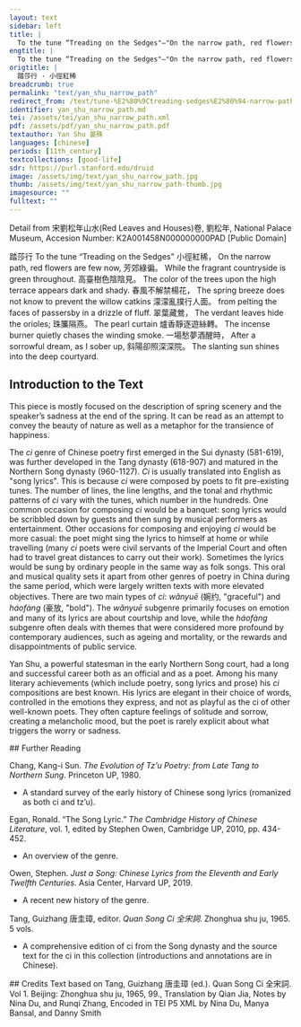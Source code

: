 ```yaml
---
layout: text
sidebar: left
title: |
  To the tune “Treading on the Sedges"—"On the narrow path, red flowers are few now | 踏莎行 · 小徑紅稀
engtitle: |
  To the tune “Treading on the Sedges"—"On the narrow path, red flowers are few now
origtitle: |
  踏莎行 · 小徑紅稀
breadcrumb: true
permalink: "text/yan_shu_narrow_path"
redirect_from: /text/tune-%E2%80%9Ctreading-sedges%E2%80%94-narrow-path-red-flowers-are-few-now
identifier: yan_shu_narrow_path.md
tei: /assets/tei/yan_shu_narrow_path.xml
pdf: /assets/pdf/yan_shu_narrow_path.pdf
textauthor: Yan Shu 晏殊
languages: [chinese]
periods: [11th_century]
textcollections: [good-life]
sdr: https://purl.stanford.edu/druid 
image: /assets/img/text/yan_shu_narrow_path.jpg
thumb: /assets/img/text/yan_shu_narrow_path-thumb.jpg
imagesource: ""
fulltext: ""
---
```

 Detail from 宋劉松年山水(Red Leaves and Houses)卷, 劉松年, National Palace Museum, Accesion Number: K2A001458N000000000PAD [Public Domain]

 踏莎行 To the tune “Treading on the Sedges" 小徑紅稀， On the narrow path, red flowers are few now, 芳郊綠徧。 While the fragrant countryside is green throughout. 高臺樹色陰陰見。 The color of the trees upon the high terrace appears dark and shady. 春風不解禁楊花， The spring breeze does not know to prevent the willow catkins 濛濛亂撲行人面。 from pelting the faces of passersby in a drizzle of fluff. 翠葉藏鶯， The verdant leaves hide the orioles; 珠簾隔燕。 The pearl curtain 爐香靜逐遊絲轉。 The incense burner quietly chases the winding smoke. 一場愁夢酒醒時，  After a sorrowful dream, as I sober up,  斜陽卻照深深院。 The slanting sun shines into the deep courtyard. 
 
## Introduction to the Text 
<p dir="ltr" id="docs-internal-guid-5f89189b-7fff-d3ce-3ef9-934ba6c35844">This piece is mostly focused on the description of spring scenery and the speaker’s sadness at the end of the spring. It can be read as an attempt to convey the beauty of nature as well as a metaphor for the transience of happiness.</p> <p>The <em>ci</em> genre of Chinese poetry first emerged in the Sui dynasty (581-619), was further developed in the Tang dynasty (618-907) and matured in the Northern Song dynasty (960-1127). <em>Ci</em> is usually translated into English as "song lyrics". This is because <em>ci</em> were composed by poets to fit pre-existing tunes. The number of lines, the line lengths, and the tonal and rhythmic patterns of <em>ci</em> vary with the tunes, which number in the hundreds. One common occasion for composing <em>ci</em> would be a banquet: song lyrics would be scribbled down by guests and then sung by musical performers as entertainment. Other occasions for composing and enjoying <em>ci</em> would be more casual: the poet might sing the lyrics to himself at home or while travelling (many <em>ci</em> poets were civil servants of the Imperial Court and often had to travel great distances to carry out their work). Sometimes the lyrics would be sung by ordinary people in the same way as folk songs. This oral and musical quality sets it apart from other genres of poetry in China during the same period, which were largely written texts with more elevated objectives. There are two main types of <em>ci</em>: <em>wǎnyuē</em> (婉约, "graceful") and <em>háofàng</em> (豪放, "bold"). The <em>wǎnyuē</em> subgenre primarily focuses on emotion and many of its lyrics are about courtship and love, while the<em> háofàng</em> subgenre often deals with themes that were considered more profound by contemporary audiences, such as ageing and mortality, or the rewards and disappointments of public service.</p> <p>Yan Shu, a powerful statesman in the early Northern Song court, had a long and successful career both as an official and as a poet. Among his many literary achievements (which include poetry, song lyrics and prose) his <em>ci</em> compositions are best known. His lyrics are elegant in their choice of words, controlled in the emotions they express, and not as playful as the ci of other well-known poets. They often capture feelings of solitude and sorrow, creating a melancholic mood, but the poet is rarely explicit about what triggers the worry or sadness.</p>
## Further Reading 
<p>Chang, Kang-i Sun. <em>The Evolution of Tz’u Poetry: from Late Tang to Northern Sung</em>. Princeton UP, 1980.</p> <ul> <li>A standard survey of the early history of Chinese song lyrics (romanized as both ci and tz’u).</li> </ul> <p>Egan, Ronald. “The Song Lyric.” <em>The Cambridge History of Chinese Literature</em>, vol. 1, edited by Stephen Owen, Cambridge UP, 2010, pp. 434-452.</p> <ul> <li>An overview of the genre.</li> </ul> <p>Owen, Stephen. <em>Just a Song: Chinese Lyrics from the Eleventh and Early Twelfth Centuries</em>. Asia Center, Harvard UP, 2019.</p> <ul> <li>A recent new history of the genre.</li> </ul> <p>Tang, Guizhang 唐圭璋, editor. <em>Quan Song Ci 全宋詞</em>. Zhonghua shu ju, 1965. 5 vols.</p> <ul> <li>A comprehensive edition of ci from the Song dynasty and the source text for the ci in this collection (introductions and annotations are in Chinese).</li> </ul>
## Credits
Text based on Tang, Guizhang 唐圭璋 (ed.). Quan Song Ci 全宋詞. Vol 1. Beijing: Zhonghua shu ju, 1965, 99., Translation by Qian Jia, Notes by Nina Du,  and Runqi Zhang, Encoded in TEI P5 XML by Nina Du, Manya Bansal,  and Danny Smith
